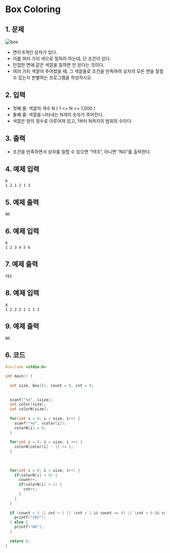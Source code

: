 # Box Coloring #

## 1. 문제
![box](/Users/sojeong/Project/Etc/Algorithm/image/box.png)

- 면이 6개인 상자가 있다.
- 이를 여러 가지 색으로 칠하려 하는데, 단 조건이 있다.
- 인접한 면에 같은 색깔을 칠하면 안 된다는 것이다.
- 여러 가지 색깔이 주어졌을 때, 그 색깔들로 조건을 만족하여 상자의 모든 면을 칠할 수 있는지 판별하는 프로그램을 작성하시오.

## 2. 입력
- 첫째 줄: 색깔의 개수 N ( 1 <= N <= 1,000 )
- 둘째 줄: 색깔을 나타내는 N개의 숫자가 주어진다.
- 색깔은 양의 정수로 이루어져 있고, 1부터 N까지의 범위의 수이다.

## 3. 출력
- 조건을 만족하면서 상자를 칠할 수 있으면 “YES”, 아니면 “NO”를 출력한다.

## 4. 예제 입력
```
6
1 2 1 2 1 3
```

## 5. 예제 출력
```
NO
```

## 6. 예제 입력

```
6
1 2 3 4 5 6
```

## 7. 예제 출력

```
YES
```

## 8. 예제 입력

```
8
1 2 2 2 1 1 1 3
```

## 9. 예제 출력

```
NO
```

## 6. 코드

```c++
#include <stdio.h>

int main() {
  
  int size, box[6], count = 0, cnt = 0;
  
  
  scanf("%d", &size);
  int color[size];
  int colorN[size];
  
  for(int i = 0; i < size; i++) {
    scanf("%d", &color[i]);
    colorN[i] = 0;
  }
  
  for(int i = 0; i < size; i ++) {
    colorN[color[i] - 1] += 1;
  }
  
  
  
  for(int i = 0; i < size; i++) {
    if(colorN[i] > 0) {
      count++;
      if(colorN[i] > 1) {
        cnt++;
      }
    }
  }
  
  if (count > 5 || cnt > 2 || (cnt > 1 && count == 4) || (cnt > 0 && count == 5)) {
    printf("YES");
  } else {
    printf("NO");
  }
  
  return 0;
}
```
